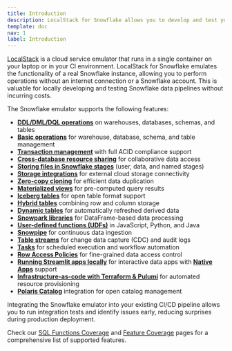 ```yaml
---
title: Introduction
description: LocalStack for Snowflake allows you to develop and test your Snowflake data pipelines entirely on your local machine!
template: doc
nav: 1
label: Introduction
---
```


[LocalStack](https://localstack.cloud/) is a cloud service emulator that runs in a single container on your laptop or in your CI environment.
LocalStack for Snowflake emulates the functionality of a real Snowflake instance, allowing you to perform operations without an internet connection or a Snowflake account.
This is valuable for locally developing and testing Snowflake data pipelines without incurring costs.

The Snowflake emulator supports the following features:

-   [**DDL/DML/DQL operations**](https://docs.snowflake.com/en/sql-reference/sql-dml) on warehouses, databases, schemas, and tables
-   [**Basic operations**](https://docs.snowflake.com/en/developer-guide/python-connector/python-connector-example) for warehouse, database, schema, and table management
-   [**Transaction management**](https://docs.snowflake.com/en/sql-reference/transactions) with full ACID compliance support
-   [**Cross-database resource sharing**](https://docs.snowflake.com/en/user-guide/data-sharing-intro) for collaborative data access
-   [**Storing files in Snowflake stages**](https://docs.snowflake.com/en/user-guide/data-load-local-file-system-create-stage) (user, data, and named stages)
-   [**Storage integrations**](https://docs.snowflake.com/en/user-guide/data-load-s3-config-storage-integration) for external cloud storage connectivity
-   [**Zero-copy cloning**](https://docs.snowflake.com/en/user-guide/object-clone) for efficient data duplication
- [**Materialized views**](https://docs.snowflake.com/en/user-guide/views-materialized) for pre-computed query results
-   [**Iceberg tables**](https://docs.snowflake.com/en/user-guide/tables-iceberg) for open table format support
-   [**Hybrid tables**](https://docs.snowflake.com/en/user-guide/tables-hybrid) combining row and column storage
-   [**Dynamic tables**](https://docs.snowflake.com/en/user-guide/dynamic-tables-about) for automatically refreshed derived data
- [**Snowpark libraries**](https://docs.snowflake.com/en/developer-guide/snowpark/python/index) for DataFrame-based data processing
-   [**User-defined functions (UDFs)**](https://docs.snowflake.com/en/developer-guide/udf/javascript/udf-javascript-introduction) in JavaScript, Python, and Java
- [**Snowpipe**](https://docs.snowflake.com/en/user-guide/data-load-snowpipe-intro) for continuous data ingestion
-   [**Table streams**](https://docs.snowflake.com/en/user-guide/streams-intro) for change data capture (CDC) and audit logs
-   [**Tasks**](https://docs.snowflake.com/en/user-guide/tasks-intro) for scheduled execution and workflow automation
-   [**Row Access Policies**](https://docs.snowflake.com/en/user-guide/security-row-intro) for fine-grained data access control
- [**Running Streamlit apps locally**](https://docs.snowflake.com/en/developer-guide/streamlit/about-streamlit) for interactive data apps with [**Native Apps**](https://docs.snowflake.com/en/developer-guide/native-apps/native-apps-about) support
-   [**Infrastructure-as-code with Terraform & Pulumi**](https://docs.snowflake.com/en/user-guide/ecosystem-terraform) for automated resource provisioning
-   [**Polaris Catalog**](https://docs.snowflake.com/en/user-guide/polaris-getting-started) integration for open catalog management

Integrating the Snowflake emulator into your existing CI/CD pipeline allows you to run integration tests and identify issues early, reducing surprises during production deployment.

Check our [SQL Functions Coverage](/snowflake/sql-functions) and [Feature Coverage](/snowflake/coverage-features) pages for a comprehensive list of supported features.
